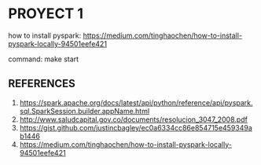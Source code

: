 # PROYECT 1

how to install pyspark: https://medium.com/tinghaochen/how-to-install-pyspark-locally-94501eefe421

command: make start

## REFERENCES

1. https://spark.apache.org/docs/latest/api/python/reference/api/pyspark.sql.SparkSession.builder.appName.html 
2. http://www.saludcapital.gov.co/documents/resolucion_3047_2008.pdf
3. https://gist.github.com/justincbagley/ec0a6334cc86e854715e459349ab1446
4. https://medium.com/tinghaochen/how-to-install-pyspark-locally-94501eefe421
